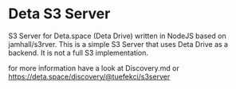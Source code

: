 # Deta S3 Server	
S3 Server for Deta.space (Deta Drive) written in NodeJS based on jamhall/s3rver. This is a simple S3 Server that uses Deta Drive as a backend. It is not a full S3 implementation.

for more information have a look at Discovery.md or https://deta.space/discovery/@tuefekci/s3server